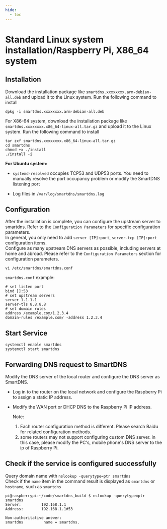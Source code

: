 ```yaml
---
hide:
  - toc
---
```


# Standard Linux system installation/Raspberry Pi, X86_64 system

## Installation

Download the installation package like `smartdns.xxxxxxxx.arm-debian-all.deb` and upload it to the Linux system. Run the following command to install

```shell
dpkg -i smartdns.xxxxxxxx.arm-debian-all.deb
```

For X86-64 system, download the installation package like `smartdns.xxxxxxxx.x86_64-linux-all.tar.gz` and upload it to the Linux system. Run the following command to install

```shell
tar zxf smartdns.xxxxxxxx.x86_64-linux-all.tar.gz
cd smartdns
chmod +x ./install
./install -i
```

**For Ubuntu system:**

- `systemd-resolved` occupies TCP53 and UDP53 ports. You need to manually resolve the port occupancy problem or modify the SmartDNS listening port

- Log files in `/var/log/smartdns/smartdns.log`

## Configuration

After the installation is complete, you can configure the upstream server to  smartdns. Refer to the `Configuration Parameters` for specific configuration parameters.  
In general, you only need to add `server [IP]:port`, `server-tcp [IP]:port` configuration items.  
Configure as many upstream DNS servers as possible, including servers at home and abroad. Please refer to the `Configuration Parameters` section for configuration parameters.  

```shell
vi /etc/smartdns/smartdns.conf
```

`smartdns.conf` example:

```shell
# set listen port
bind []:53 
# set upstream servers
server 1.1.1.1
server-tls 8.8.8.8
# set domain rules
address /example.com/1.2.3.4
domain-rules /example.com/ -address 1.2.3.4
```

## Start Service

```shell
systemctl enable smartdns
systemctl start smartdns
```

## Forwarding DNS request to SmartDNS

Modify the DNS server of the local router and configure the DNS server as SmartDNS.

- Log in to the router on the local network and configure the Raspberry Pi to assign a static IP address.
- Modify the WAN port or DHCP DNS to the Raspberry Pi IP address.

    Note:
    1. Each router configuration method is different. Please search Baidu for related configuration methods.
    1. some routers may not support configuring custom DNS server. in this case, please modify the PC's, mobile phone's DNS server to the ip of Raspberry Pi.

## Check if the service is configured successfully

Query domain name with `nslookup -querytype=ptr smartdns`  
Check if the `name` item in the command result is displayed as `smartdns` or `hostname`, such as `smartdns`

```shell
pi@raspberrypi:~/code/smartdns_build $ nslookup -querytype=ptr smartdns
Server:         192.168.1.1
Address:        192.168.1.1#53

Non-authoritative answer:
smartdns         name = smartdns.
```
